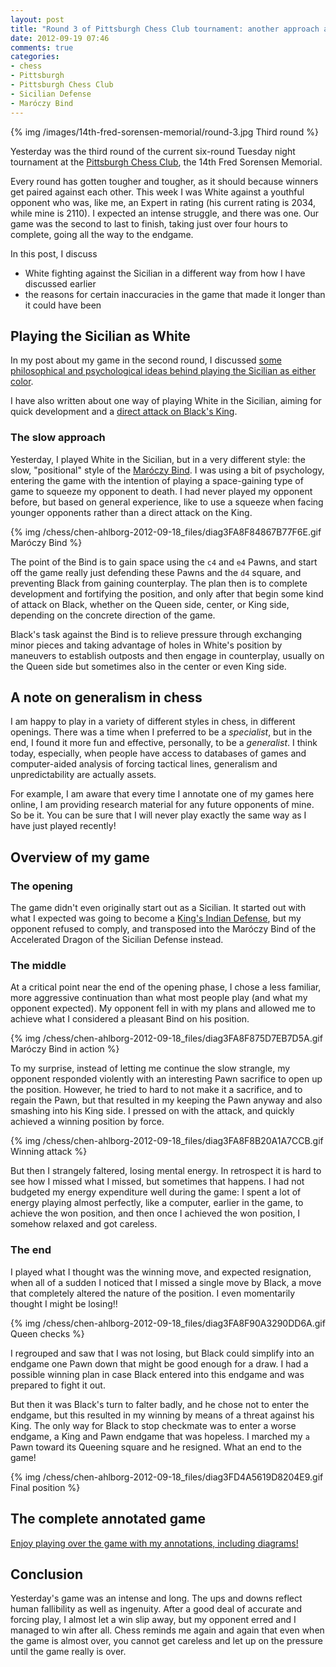 ```yaml
---
layout: post
title: "Round 3 of Pittsburgh Chess Club tournament: another approach against the Sicilian: squeezing with the Bind"
date: 2012-09-19 07:46
comments: true
categories: 
- chess
- Pittsburgh
- Pittsburgh Chess Club
- Sicilian Defense
- Maróczy Bind
---
```

{% img /images/14th-fred-sorensen-memorial/round-3.jpg Third round %}

Yesterday was the third round of the current six-round Tuesday night tournament at the [Pittsburgh Chess Club](http://pittsburghcc.org/), the 14th Fred Sorensen Memorial.

Every round has gotten tougher and tougher, as it should because winners get paired against each other. This week I was White against a youthful opponent who was, like me, an Expert in rating (his current rating is 2034, while mine is 2110). I expected an intense struggle, and there was one. Our game was the second to last to finish, taking just over four hours to complete, going all the way to the endgame.

In this post, I discuss

- White fighting against the Sicilian in a different way from how I have discussed earlier
- the reasons for certain inaccuracies in the game that made it longer than it could have been

<!--more-->

## Playing the Sicilian as White

In my post about my game in the second round, I discussed [some philosophical and psychological ideas behind playing the Sicilian as either color](/blog/2012/09/12/round-2-of-the-pittsburgh-chess-club-tournament-winning-in-the-sicilian-defense-the-philosophy-and-psychology-of-struggle/).

I have also written about one way of playing White in the Sicilian, aiming for quick development and a [direct attack on Black's King](/blog/2012/09/15/deja-vu-in-chess-recognize-this-sicilian-pattern/).

### The slow approach

Yesterday, I played White in the Sicilian, but in a very different style: the slow, "positional" style of the [Maróczy Bind](http://en.wikipedia.org/wiki/Mar%C3%B3czy_Bind). I was using a bit of psychology, entering the game with the intention of playing a space-gaining type of game to squeeze my opponent to death. I had never played my opponent before, but based on general experience, like to use a squeeze when facing younger opponents rather than a direct attack on the King.

{% img /chess/chen-ahlborg-2012-09-18_files/diag3FA8F84867B77F6E.gif Maróczy Bind %}

The point of the Bind is to gain space using the `c4` and `e4` Pawns, and start off the game really just defending these Pawns and the `d4` square, and preventing Black from gaining counterplay. The plan then is to complete development and fortifying the position, and only after that begin some kind of attack on Black, whether on the Queen side, center, or King side, depending on the concrete direction of the game.

Black's task against the Bind is to relieve pressure through exchanging minor pieces and taking advantage of holes in White's position by maneuvers to establish outposts and then engage in counterplay, usually on the Queen side but sometimes also in the center or even King side.

## A note on generalism in chess

I am happy to play in a variety of different styles in chess, in different openings. There was a time when I preferred to be a *specialist*, but in the end, I found it more fun and effective, personally, to be a *generalist*. I think today, especially, when people have access to databases of games and computer-aided analysis of forcing tactical lines, generalism and unpredictability are actually assets.

For example, I am aware that every time I annotate one of my games here online, I am providing research material for any future opponents of mine. So be it. You can be sure that I will never play exactly the same way as I have just played recently!

## Overview of my game

### The opening

The game didn't even originally start out as a Sicilian. It started out with what I expected was going to become a [King's Indian Defense](http://en.wikipedia.org/wiki/King's_Indian_Defence), but my opponent refused to comply, and transposed into the Maróczy Bind of the Accelerated Dragon of the Sicilian Defense instead.

### The middle

At a critical point near the end of the opening phase, I chose a less familiar, more aggressive continuation than what most people play (and what my opponent expected). My opponent fell in with my plans and allowed me to achieve what I considered a pleasant Bind on his position.

{% img /chess/chen-ahlborg-2012-09-18_files/diag3FA8F875D7EB7D5A.gif Maróczy Bind in action %}

To my surprise, instead of letting me continue the slow strangle, my opponent responded violently with an interesting Pawn sacrifice to open up the position. However, he tried to hard to not make it a sacrifice, and to regain the Pawn, but that resulted in my keeping the Pawn anyway and also smashing into his King side. I pressed on with the attack, and quickly achieved a winning position by force.

{% img /chess/chen-ahlborg-2012-09-18_files/diag3FA8F8B20A1A7CCB.gif Winning attack %}

But then I strangely faltered, losing mental energy. In retrospect it is hard to see how I missed what I missed, but sometimes that happens. I had not budgeted my energy expenditure well during the game: I spent a lot of energy playing almost perfectly, like a computer, earlier in the game, to achieve the won position, and then once I achieved the won position, I somehow relaxed and got careless.

### The end

I played what I thought was the winning move, and expected resignation, when all of a sudden I noticed that I missed a single move by Black, a move that completely altered the nature of the position. I even momentarily thought I might be losing!!

{% img /chess/chen-ahlborg-2012-09-18_files/diag3FA8F90A3290DD6A.gif Queen checks %}

I regrouped and saw that I was not losing, but Black could simplify into an endgame one Pawn down that might be good enough for a draw. I had a possible winning plan in case Black entered into this endgame and was prepared to fight it out.

But then it was Black's turn to falter badly, and he chose not to enter the endgame, but this resulted in my winning by means of a threat against his King. The only way for Black to stop checkmate was to enter a worse endgame, a King and Pawn endgame that was hopeless. I marched my `a` Pawn toward its Queening square and he resigned. What an end to the game!

{% img /chess/chen-ahlborg-2012-09-18_files/diag3FD4A5619D8204E9.gif Final position %}

## The complete annotated game

[Enjoy playing over the game with my annotations, including diagrams!](/chess/chen-ahlborg-2012-09-18.htm)

## Conclusion

Yesterday's game was an intense and long. The ups and downs reflect human fallibility as well as ingenuity. After a good deal of accurate and forcing play, I almost let a win slip away, but my opponent erred and I managed to win after all. Chess reminds me again and again that even when the game is almost over, you cannot get careless and let up on the pressure until the game really is over.
